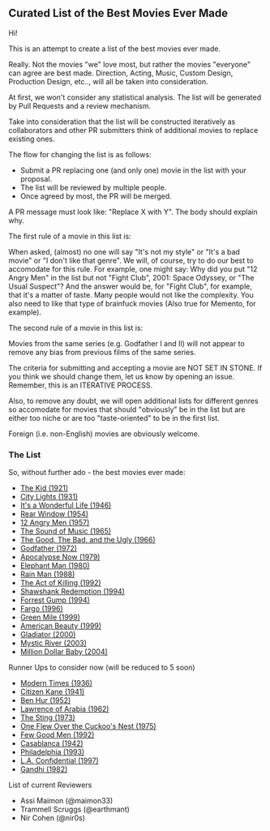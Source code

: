 ## Curated List of the Best Movies Ever Made

Hi! 

This is an attempt to create a list of the best movies ever made. 

Really. Not the movies "we" love most, but rather the movies "everyone" can agree are best made. Direction, Acting, Music, Custom Design, Production Design, etc.., will all be taken into consideration.

At first, we won't consider any statistical analysis. The list will be generated by Pull Requests and a review mechanism.

Take into consideration that the list will be constructed iteratively as collaborators and other PR submitters think of additional movies to replace existing ones.

The flow for changing the list is as follows:

* Submit a PR replacing one (and only one) movie in the list with your proposal.
* The list will be reviewed by multiple people.
* Once agreed by most, the PR will be merged.

A PR message must look like: "Replace X with Y". The body should explain why.

The first rule of a movie in this list is: 

When asked, (almost) no one will say "It's not my style" or "It's a bad movie" or "I don't like that genre". We will, of course, try to do our best to accomodate for this rule.
For example, one might say: Why did you put "12 Angry Men" in the list but not "Fight Club", 2001: Space Odyssey, or "The Usual Suspect"? And the answer would be, for "Fight Club", for example, that it's a matter of taste. Many people would not like the complexity. You also need to like that type of brainfuck movies (Also true for Memento, for example).

The second rule of a movie in this list is:

Movies from the same series (e.g. Godfather I and II) will not appear to remove any bias from previous films of the same series.

The criteria for submitting and accepting a movie are NOT SET IN STONE. If you think we should change them, let us know by opening an issue. Remember, this is an ITERATIVE PROCESS.

Also, to remove any doubt, we will open additional lists for different genres so accomodate for movies that should "obviously" be in the list but are either too niche or are too "taste-oriented" to be in the first list.

Foreign (i.e. non-English) movies are obviously welcome.

### The List

So, without further ado - the best movies ever made:

* [The Kid (1921)](http://www.imdb.com/title/tt0012349/)
* [City Lights (1931)](http://www.imdb.com/title/tt0021749/)
* [It's a Wonderful Life (1946)](http://www.imdb.com/title/tt0038650/)
* [Rear Window (1954)](http://www.imdb.com/title/tt0047396/)
* [12 Angry Men (1957)](http://www.imdb.com/title/tt0050083/)
* [The Sound of Music (1965)](http://www.imdb.com/title/tt0059742/)
* [The Good, The Bad, and the Ugly (1966)](http://www.imdb.com/title/tt0060196/)
* [Godfather (1972)](http://www.imdb.com/title/tt0068646/)
* [Apocalypse Now (1979)](http://www.imdb.com/title/tt0078788/)
* [Elephant Man (1980)](http://www.imdb.com/title/tt0080678/)
* [Rain Man (1988)](http://www.imdb.com/title/tt0095953/)
* [The Act of Killing (1992)](http://www.imdb.com/title/tt2375605/)
* [Shawshank Redemption (1994)](http://www.imdb.com/title/tt0111161/)
* [Forrest Gump (1994)](http://www.imdb.com/title/tt0109830/)
* [Fargo (1996)](http://www.imdb.com/title/tt0116282/)
* [Green Mile (1999)](http://www.imdb.com/title/tt0120689/)
* [American Beauty (1999)](http://www.imdb.com/title/tt0169547/)
* [Gladiator (2000)](http://www.imdb.com/title/tt0172495/)
* [Mystic River (2003)](http://www.imdb.com/title/tt0327056/)
* [Million Dollar Baby (2004)](http://www.imdb.com/title/tt0405159/)

Runner Ups to consider now (will be reduced to 5 soon)

* [Modern Times (1936)](http://www.imdb.com/title/tt0027977/)
* [Citizen Kane (1941)](http://www.imdb.com/title/tt0033467/)
* [Ben Hur (1952)](http://www.imdb.com/title/tt0052618/)
* [Lawrence of Arabia (1962)](http://www.imdb.com/title/tt0056172/)
* [The Sting (1973)](http://www.imdb.com/title/tt0070735/)
* [One Flew Over the Cuckoo's Nest (1975)](http://www.imdb.com/title/tt0073486/)
* [Few Good Men (1992)](http://www.imdb.com/title/tt0104257/)
* [Casablanca (1942)](http://www.imdb.com/title/tt0034583/)
* [Philadelphia (1993)](http://www.imdb.com/title/tt0107818/)
* [L.A. Confidential (1997)](http://www.imdb.com/title/tt0119488/)
* [Gandhi (1982)](http://www.imdb.com/title/tt0083987/)


List of current Reviewers

* Assi Maimon (@maimon33)
* Trammell Scruggs (@earthmant)
* Nir Cohen (@nir0s)
